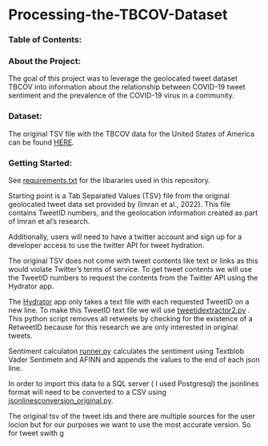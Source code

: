 # Processing-the-TBCOV-Dataset



### Table of Contents:
### About the Project:

The goal of this project was to leverage the geolocated tweet dataset TBCOV into information about the relationship between COVID-19 tweet sentiment and the prevalence of the COVID-19 virus in a community.   

### Dataset:
The original TSV file with the TBCOV data for the United States of America can be found [HERE](https://crisisnlp.qcri.org/tbcov). 

### Getting Started:

See [requirements.txt](/requirements.txt) for the libararies used in this repository. 

Starting point is a Tab Separated Values (TSV) file from the original geolocated tweet data set provided by (Imran et al., 2022). This file contains TweetID numbers, and the geolocation information created as part of Imran et al’s research. 

Additionally, users will need to have a twitter account and sign up for a developer access to use the twitter API for tweet hydration.

The original TSV does not come with tweet contents like text or links as this would violate Twitter’s terms of service. To get tweet contents we will use the TweetID numbers to request the contents from the Twitter API using the Hydrator app. 

The [Hydrator](https://github.com/DocNow/hydrator) app only takes a text file with each requested TweetID on a new line. To make this TweetID text file we will use [tweetidextractor2.py](/tweetidextractor2.py)  . This python script removes all retweets by checking for the existence of a RetweetID because for this research we are only interested in original tweets.


Sentiment calculaton [runner.py](/runner.py) calculates the sentiment using Textblob Vader Sentimetn and AFINN and appends the values to the end of each json line. 

In order to import this data to a SQL server ( I used Postgresql) the jsonlines format will need to be converted to a CSV using [jsonlinesconversion_original.py](/jsonlinesconversion_original.py).


The original tsv of the tweet ids and there are multiple sources for the user locion but for our purposes we want to use the most accurate version. So for tweet swith g

